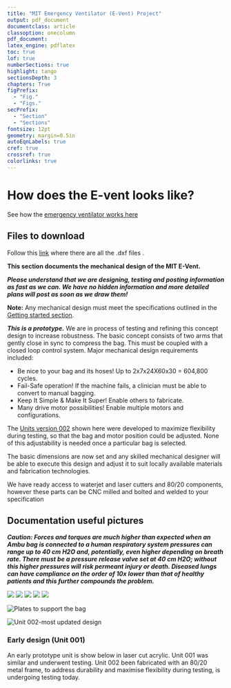 ```yaml
---
title: "MIT Emergency Ventilator (E-Vent) Project"
output: pdf_document
documentclass: article
classoption: onecolumn
pdf_document:
latex_engine: pdflatex
toc: true
lof: true
numberSections: true
highlight: tango
sectionsDepth: 3
chapters: True
figPrefix:
  - "Fig."
  - "Figs."
secPrefix:
  - "Section"
  - "Sections"
fontsize: 12pt
geometry: margin=0.5in
autoEqnLabels: true
cref: true
crossref: true
colorlinks: true
---
```


# How does the E-vent looks like?

 See how the [emergency ventilator works here](https://e-vent.mit.edu/wp-content/uploads/2020/03/002-bench-testing-scaled-1.mp4)

 

## Files to download

Follow this [link](C:\Users\linigodelacruz\Documents\CoViD-19\mit-emergency-ventilator\src\MITeVentDXFs\DXFs-For-Website) where there are all the .dxf files .


**This section documents the mechanical design of the MIT E-Vent.**

***Please understand that we are designing, testing and posting information as fast as we can. We have no hidden information and more detailed plans will post as soon as we draw them!***

**Note:** Any mechanical design must meet the specifications outlined in the [Getting started section](./02-Getting-started.md).

***This is a prototype.*** We are in process of testing and refining this concept design to increase robustness. The basic concept consists of two arms that gently close in sync to compress the bag. This must be coupled with a closed loop control system. Major mechanical design requirements included:

- Be nice to your bag and its hoses! Up to 2x7x24X60x30 = 604,800 cycles.
- Fail-Safe operation! If the machine fails, a clinician must be able to convert to manual bagging.
- Keep It Simple & Make It Super! Enable others to fabricate.
- Many drive motor possibilities! Enable multiple motors and configurations.

The [Units version 002](../../img/mit-e-vent-unit-002-setup.jpg) shown here were developed to maximize flexibility during testing, so that the bag and motor position could be adjusted. None of this adjustability is needed once a particular bag is selected.

The basic dimensions are now set and any skilled mechanical designer will be able to execute this design and adjust it to suit locally available materials and fabrication technologies. 

We have ready access to waterjet and laser cutters and 80/20 components, however these parts can be CNC milled and bolted and welded to your specification

## Documentation useful pictures

***Caution: Forces and torques are much higher than expected when an Ambu bag is connected to a human respiratory system pressures can range up to 40 cm H2O and, potentially, even higher depending on breath rate. There must be a pressure release valve set at 40 cm H2O; without this higher pressures will risk permeant injury or death. Diseased lungs can have compliance on the order of 10x lower than that of healthy patients and this further compounds the problem.***

![](../../img/gearstrain-for-actuating-arms.png)
![](../../img/device-side-view.jpg)
![](../../img/device-side-view-with-bag.jpg)
![](../../img/device-001.jpg)
![](../../img/design-bag-exposed.jpg)

![Plates to support the bag](../../img/bag-support-plates.jpg)

![Unit 002-most updated design](../../img/mit-e-vent-unit-002-setup.jpg)


### Early design (Unit 001)

An early prototype unit is show below in laser cut acrylic. Unit 001 was similar and underwent testing. Unit 002 been fabricated with an 80/20 metal frame, to address durability and maximise flexibility during testing, is undergoing testing today.
